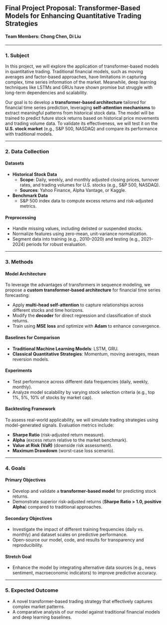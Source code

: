 ## **Final Project Proposal: Transformer-Based Models for Enhancing Quantitative Trading Strategies**  

#### **Team Members**: Chong Chen, Di Liu

---

### **1. Subject**  

In this project, we will explore the application of transformer-based models in quantitative trading. Traditional financial models, such as moving averages and factor-based approaches, have limitations in capturing complex, time series information of the market. Meanwhile, deep learning techniques like LSTMs and GRUs have shown promise but struggle with long-term dependencies and scalability.

Our goal is to develop a **transformer-based architecture** tailored for financial time series prediction, leveraging **self-attention mechanisms** to extract meaningful patterns from historical stock data. The model will be trained to predict future stock returns based on historical price movements and trading volume data. To validate its effectiveness, we will test it on the **U.S. stock market** (e.g., S&P 500, NASDAQ) and compare its performance with traditional models.

---

### **2. Data Collection**  

#### **Datasets**  
- **Historical Stock Data**  
  - **Scope**: Daily, weekly, and monthly adjusted closing prices, turnover rates, and trading volumes for U.S. stocks (e.g., S&P 500, NASDAQ).  
  - **Sources**: Yahoo Finance, Alpha Vantage, or Kaggle.  
- **Benchmark Data**  
  - S&P 500 index data to compute excess returns and risk-adjusted metrics.  

#### **Preprocessing**  
- Handle missing values, including delisted or suspended stocks.  
- Normalize features using zero-mean, unit-variance normalization.  
- Segment data into training (e.g., 2010–2020) and testing (e.g., 2021–2024) periods for robust evaluation.  

---

### **3. Methods**  

#### **Model Architecture**  
To leverage the advantages of transformers in sequence modeling, we propose a **custom transformer-based architecture** for financial time series forecasting:
- Apply **multi-head self-attention** to capture relationships across different stocks and time horizons.  
- Modify the **decoder** for direct regression and classification of stock returns.  
- Train using **MSE loss** and optimize with **Adam** to enhance convergence.  

#### **Baselines for Comparison**  
- **Traditional Machine Learning Models**: LSTM, GRU.  
- **Classical Quantitative Strategies**: Momentum, moving averages, mean reversion models.  

#### **Experiments**  
- Test performance across different data frequencies (daily, weekly, monthly).  
- Analyze model scalability by varying stock selection criteria (e.g., top 1%, 5%, 10% of stocks by market cap).  


#### **Backtesting Framework**  
To assess real-world applicability, we will simulate trading strategies using model-generated signals. Evaluation metrics include:  
- **Sharpe Ratio** (risk-adjusted return measure).  
- **Alpha** (excess return relative to the market benchmark).  
- **Value at Risk (VaR)** (downside risk assessment).  
- **Maximum Drawdown** (worst-case loss scenario).  

---

### **4. Goals**  

#### **Primary Objectives**  
- Develop and validate a **transformer-based model** for predicting stock returns.  
- Demonstrate superior risk-adjusted returns (**Sharpe Ratio > 1.0, positive Alpha**) compared to traditional approaches.  

#### **Secondary Objectives**  
- Investigate the impact of different training frequencies (daily vs. monthly) and dataset scales on predictive performance.  
- Open-source our model, code, and results for transparency and reproducibility.  

#### **Stretch Goal**  
- Enhance the model by integrating alternative data sources (e.g., news sentiment, macroeconomic indicators) to improve predictive accuracy.  

---

### **5. Expected Outcome**  
- A novel transformer-based trading strategy that effectively captures complex market patterns.  
- A comparative analysis of our model against traditional financial models and deep learning baselines.  
